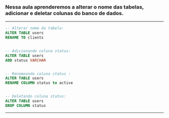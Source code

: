 ### Nessa aula aprenderemos a alterar o nome das tabelas, adicionar e deletar colunas do banco de dados.
---
```sql
-- Alterar nome da tabela:
ALTER TABLE users
RENAME TO clients


-- Adicionando coluna status:
ALTER TABLE users 
ADD status VARCHAR


-- Renomeando coluna status :
ALTER TABLE users 
RENAME COLUMN status to active


-- Deletando coluna status:
ALTER TABLE users 
DROP COLUMN status
```
---